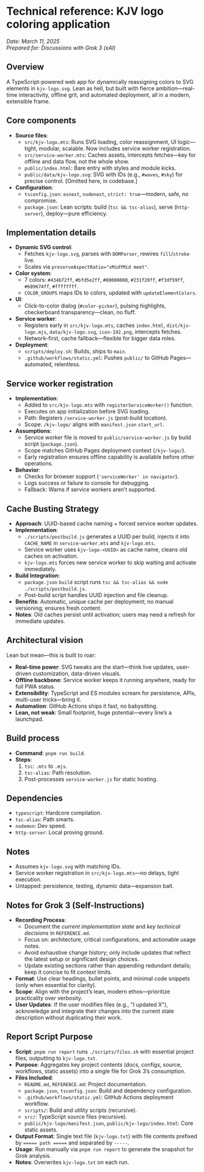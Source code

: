 # Technical reference: KJV logo coloring application
*Date: March 11, 2025*  
*Prepared for: Discussions with Grok 3 (xAI)*

## Overview
A TypeScript-powered web app for dynamically reassigning colors to SVG elements in `kjv-logo.svg`. Lean as hell, but built with fierce ambition—real-time interactivity, offline grit, and automated deployment, all in a modern, extensible frame.

## Core components
- **Source files**:
  - `src/kjv-logo.mts`: Runs SVG loading, color reassignment, UI logic—tight, modular, scalable. Now includes service worker registration.
  - `src/service-worker.mts`: Caches assets, intercepts fetches—key for offline and data flow, not the whole show.
  - `public/index.html`: Bare entry with styles and module kicks.
  - `public/data/kjv-logo.svg`: SVG with IDs (e.g., `#waves`, `#sky`) for precise control. [Omitted here, in codebase.]
- **Configuration**:
  - `tsconfig.json`: `esnext`, `nodenext`, `strict: true`—modern, safe, no compromise.
  - `package.json`: Lean scripts: build (`tsc && tsc-alias`), serve (`http-server`), deploy—pure efficiency.

## Implementation details
- **Dynamic SVG control**:
  - Fetches `kjv-logo.svg`, parses with `DOMParser`, rewires `fill`/`stroke` live.
  - Scales via `preserveAspectRatio="xMidYMid meet"`.
- **Color system**:
  - 7 colors: `#434b72ff`, `#bfd5e2ff`, `#00000000`, `#231f20ff`, `#f3df59ff`, `#689674ff`, `#ffffffff`.
  - `COLOR_GROUPS` maps IDs to colors, updated with `updateElementColors`.
- **UI**:
  - Click-to-color dialog (`#color-picker`), pulsing highlights, checkerboard transparency—clean, no fluff.
- **Service worker**:
  - Registers early in `src/kjv-logo.mts`, caches `index.html`, `dist/kjv-logo.mjs`, `data/kjv-logo.svg`, `icon-192.png`, intercepts fetches.
  - Network-first, cache fallback—flexible for bigger data roles.
- **Deployment**:
  - `scripts/deploy.sh`: Builds, ships to `main`.
  - `.github/workflows/static.yml`: Pushes `public/` to GitHub Pages—automated, relentless.

## Service worker registration
- **Implementation**:
  - Added to `src/kjv-logo.mts` with `registerServiceWorker()` function.
  - Executes on app initialization before SVG loading.
  - Path: Registers `/service-worker.js` (post-build location).
  - Scope: `/kjv-logo/` aligns with `manifest.json` `start_url`.
- **Assumptions**:
  - Service worker file is moved to `public/service-worker.js` by build script (`package.json`).
  - Scope matches GitHub Pages deployment context (`/kjv-logo/`).
  - Early registration ensures offline capability is available before other operations.
- **Behavior**:
  - Checks for browser support (`'serviceWorker' in navigator`).
  - Logs success or failure to console for debugging.
  - Fallback: Warns if service workers aren’t supported.

## Cache Busting Strategy
- **Approach**: UUID-based cache naming + forced service worker updates.
- **Implementation**:
  - `./scripts/postbuild.js` generates a UUID per build, injects it into `CACHE_NAME` in `service-worker.mts` and `kjv-logo.mts`.
  - Service worker uses `kjv-logo-<UUID>` as cache name, cleans old caches on activation.
  - `kjv-logo.mts` forces new service worker to skip waiting and activate immediately.
- **Build Integration**:
  - `package.json` `build` script runs `tsc && tsc-alias && node ./scripts/postbuild.js`.
  - Post-build script handles UUID injection and file cleanup.
- **Benefits**: Automatic, unique cache per deployment; no manual versioning; ensures fresh content.
- **Notes**: Old caches persist until activation; users may need a refresh for immediate updates.

## Architectural vision
Lean but mean—this is built to roar:
- **Real-time power**: SVG tweaks are the start—think live updates, user-driven customization, data-driven visuals.
- **Offline backbone**: Service worker keeps it running anywhere, ready for full PWA status.
- **Extensibility**: TypeScript and ES modules scream for persistence, APIs, multi-user tricks—bring it.
- **Automation**: GitHub Actions ships it fast, no babysitting.
- **Lean, not weak**: Small footprint, huge potential—every line’s a launchpad.

## Build process
- **Command**: `pnpm run build`.
- **Steps**: 
  1. `tsc`: `.mts` to `.mjs`.
  2. `tsc-alias`: Path resolution.
  3. Post-processes `service-worker.js` for static hosting.

## Dependencies
- `typescript`: Hardcore compilation.
- `tsc-alias`: Path smarts.
- `nodemon`: Dev speed.
- `http-server`: Local proving ground.

## Notes
- Assumes `kjv-logo.svg` with matching IDs.
- Service worker registration in `src/kjv-logo.mts`—no delays, tight execution.
- Untapped: persistence, testing, dynamic data—expansion bait.

## Notes for Grok 3 (Self-Instructions)
- **Recording Process**: 
  - Document the *current implementation state* and *key technical decisions* in `REFERENCE.md`.
  - Focus on: architecture, critical configurations, and actionable usage notes.
  - Avoid exhaustive change history; only include updates that reflect the latest setup or significant design choices.
  - Update existing sections rather than appending redundant details; keep it concise to fit context limits.
- **Format**: Use clear headings, bullet points, and minimal code snippets (only when essential for clarity).
- **Scope**: Align with the project’s lean, modern ethos—prioritize practicality over verbosity.
- **User Updates**: If the user modifies files (e.g., "I updated X"), acknowledge and integrate their changes into the current state description without duplicating their work.

## Report Script Purpose
- **Script**: `pnpm run report` runs `./scripts/files.sh` with essential project files, outputting to `kjv-logo.txt`.
- **Purpose**: Aggregates key project contents (docs, configs, source, workflows, static assets) into a single file for Grok 3’s consumption.
- **Files Included**:
  - `README.md`, `REFERENCE.md`: Project documentation.
  - `package.json`, `tsconfig.json`: Build and dependency configuration.
  - `.github/workflows/static.yml`: GitHub Actions deployment workflow.
  - `scripts/`: Build and utility scripts (recursive).
  - `src/`: TypeScript source files (recursive).
  - `public/kjv-logo/manifest.json`, `public/kjv-logo/index.html`: Core static assets.
- **Output Format**: Single text file (`kjv-logo.txt`) with file contents prefixed by `===== path =====` and separated by `-----`.
- **Usage**: Run manually via `pnpm run report` to generate the snapshot for Grok analysis.
- **Notes**: Overwrites `kjv-logo.txt` on each run.